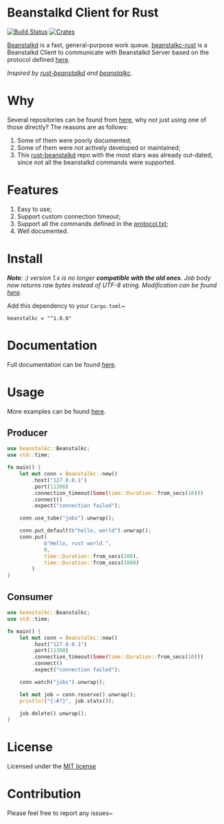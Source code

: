 Beanstalkd Client for Rust
=========================

[![Build Status](https://travis-ci.org/iFaceless/beanstalkc-rust.svg?branch=master)](https://travis-ci.org/iFaceless/beanstalkc-rust)
[![Crates](http://meritbadge.herokuapp.com/beanstalkc)](https://crates.io/crates/beanstalkc)

[Beanstalkd](https://github.com/beanstalkd/beanstalkd) is a fast, general-purpose work queue. [beanstalkc-rust](https://github.com/iFaceless/beanstalkc-rust) is a Beanstalkd Client to communicate with Beanstalkd Server based on the protocol defined [here](./protocol.md).

*Inspired by [rust-beanstalkd](https://github.com/schickling/rust-beanstalkd) and [beanstalkc](https://github.com/earl/beanstalkc/).*

# Why

Several repositories can be found from [here](https://github.com/search?q=beanstalkd+rust), why not just using one of those directly? The reasons are as follows:
1. Some of them were poorly documented;
1. Some of them were not actively developed or maintained;
1. This [rust-beanstalkd](https://github.com/schickling/rust-beanstalkd) repo with the most stars was already out-dated, since not all the beanstalkd commands were supported.

# Features

1. Easy to use;
1. Support custom connection timeout;
1. Support all the commands defined in the [protocol.txt](https://github.com/beanstalkd/beanstalkd/blob/master/doc/protocol.txt);
1. Well documented.

# Install

_**Note**: :) version 1.x is no longer **compatible with the old ones**. Job body now returns raw bytes instead of UTF-8 string. Modification can be found [here](https://github.com/iFaceless/beanstalkc-rust/pull/5)._

Add this dependency to your `Cargo.toml`~

```
beanstalkc = "^1.0.0"
```

# Documentation

Full documentation can be found [here](https://docs.rs/beanstalkc/).

# Usage

More examples can be found [here](./examples/main.rs).

## Producer
```rust
use beanstalkc::Beanstalkc;
use std::time;

fn main() {
    let mut conn = Beanstalkc::new()
        .host("127.0.0.1")
        .port(11300)
        .connection_timeout(Some(time::Duration::from_secs(10)))
        .connect()
        .expect("connection failed");

    conn.use_tube("jobs").unwrap();

    conn.put_default(b"hello, world").unwrap();
    conn.put(
            b"Hello, rust world.",
            0,
            time::Duration::from_secs(100),
            time::Duration::from_secs(1800)
        )
}
```

## Consumer

```rust
use beanstalkc::Beanstalkc;
use std::time;

fn main() {
    let mut conn = Beanstalkc::new()
        .host("127.0.0.1")
        .port(11300)
        .connection_timeout(Some(time::Duration::from_secs(10)))
        .connect()
        .expect("connection failed");

    conn.watch("jobs").unwrap();

    let mut job = conn.reserve().unwrap();
    println!("{:#?}", job.stats());

    job.delete().unwrap();
}
```

# License

Licensed under the [MIT license](./LICENSE)

# Contribution

Please feel free to report any issues~
